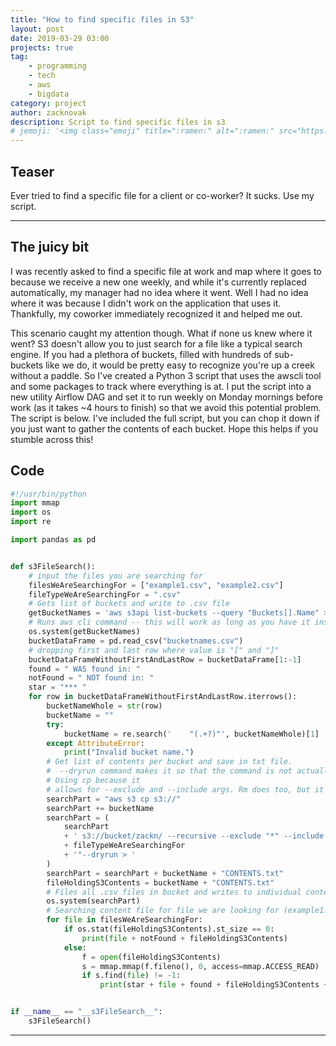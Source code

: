 ```yaml
---
title: "How to find specific files in S3"
layout: post
date: 2019-03-29 03:00
projects: true
tag:
    - programming
    - tech
    - aws
    - bigdata
category: project
author: zacknovak
description: Script to find specific files in s3
# jemoji: '<img class="emoji" title=":ramen:" alt=":ramen:" src="https://assets.github.com/images/icons/emoji/unicode/1f35c.png" height="20" width="20" align="absmiddle">'
---
```


## Teaser

Ever tried to find a specific file for a client or co-worker? It sucks. Use my script.

---

## The juicy bit

I was recently asked to find a specific file at work and map where it goes to because we receive a new one weekly, and while it's currently replaced automatically, my manager had no idea where it went. Well I had no idea where it was because I didn't work on the application that uses it. Thankfully, my coworker immediately recognized it and helped me out.

This scenario caught my attention though. What if none us knew where it went? S3 doesn't allow you to just search for a file like a typical search engine. If you had a plethora of buckets, filled with hundreds of sub-buckets like we do, it would be pretty easy to recognize you're up a creek without a paddle. So I've created a Python 3 script that uses the awscli tool and some packages to track where everything is at. I put the script into a new utility Airflow DAG and set it to run weekly on Monday mornings before work (as it takes ~4 hours to finish) so that we avoid this potential problem. The script is below. I've included the full script, but you can chop it down if you just want to gather the contents of each bucket. Hope this helps if you stumble across this!

## Code

```python
#!/usr/bin/python
import mmap
import os
import re

import pandas as pd


def s3FileSearch():
    # input the files you are searching for
    filesWeAreSearchingFor = ["example1.csv", "example2.csv"]
    fileTypeWeAreSearchingFor = ".csv"
    # Gets list of buckets and write to .csv file
    getBucketNames = 'aws s3api list-buckets --query "Buckets[].Name" > bucketnames.csv'
    # Runs aws cli command -- this will work as long as you have it installed with access keys.
    os.system(getBucketNames)
    bucketDataFrame = pd.read_csv("bucketnames.csv")
    # dropping first and last row where value is "[" and "]"
    bucketDataFrameWithoutFirstAndLastRow = bucketDataFrame[1:-1]
    found = " WAS found in: "
    notFound = " NOT found in: "
    star = "*** "
    for row in bucketDataFrameWithoutFirstAndLastRow.iterrows():
        bucketNameWhole = str(row)
        bucketName = ""
        try:
            bucketName = re.search('    "(.+?)"', bucketNameWhole)[1]
        except AttributeError:
            print("Invalid bucket name.")
        # Get list of contents per bucket and save in txt file.
        #  --dryrun command makes it so that the command is not actually ran.
        # Using cp because it
        # allows for --exclude and --include args. Rm does too, but it is more risky...
        searchPart = "aws s3 cp s3://"
        searchPart += bucketName
        searchPart = (
            searchPart
            + ' s3://bucket/zackn/ --recursive --exclude "*" --include "*'
            + fileTypeWeAreSearchingFor
            + '"--dryrun > '
        )
        searchPart = searchPart + bucketName + "CONTENTS.txt"
        fileHoldingS3Contents = bucketName + "CONTENTS.txt"
        # Files all .csv files in bucket and writes to individual contents file.
        os.system(searchPart)
        # Searching content file for file we are looking for (example1.csv, example2.csv).
        for file in filesWeAreSearchingFor:
            if os.stat(fileHoldingS3Contents).st_size == 0:
                print(file + notFound + fileHoldingS3Contents)
            else:
                f = open(fileHoldingS3Contents)
                s = mmap.mmap(f.fileno(), 0, access=mmap.ACCESS_READ)
                if s.find(file) != -1:
                    print(star + file + found + fileHoldingS3Contents + star)


if __name__ == "__s3FileSearch__":
    s3FileSearch()
```

---

[1]: http://daringfireball.net/projects/markdown/
[2]: http://www.fileformat.info/info/unicode/char/2163/index.htm
[3]: http://www.markitdown.net/
[4]: http://daringfireball.net/projects/markdown/basics
[5]: http://daringfireball.net/projects/markdown/syntax
[6]: http://kune.fr/wp-content/uploads/2013/10/ghost-blog.jpg
